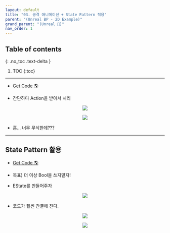 ```yaml
---
layout: default
title: "03. 공격 애니메이션 + State Pattern 적용"
parent: "(Unreal BP - 2D Example)"
grand_parent: "(Unreal 🚀)"
nav_order: 1
---
```


## Table of contents
{: .no_toc .text-delta }

1. TOC
{:toc}

---

* [Get Code 🌎](https://github.com/Arthur880708/Unreal_Blueprint_1/tree/6)

* 간단하다 Action을 받아서 처리

<p align="center">
  <img src="https://taehyungs-programming-blog.github.io/blog/assets/images/unreal/bp-2/bp2-3-1.png"/>
</p>

<p align="center">
  <img src="https://taehyungs-programming-blog.github.io/blog/assets/images/unreal/bp-2/bp2-3-2.png"/>
</p>

* 흠... 너무 무식한데???

---

## State Pattern 활용

* [Get Code 🌎](https://github.com/Arthur880708/Unreal_Blueprint_1/tree/7)

* 목표) 더 이상 Bool을 쓰지말자!
* EState를 만들어주자

<p align="center">
  <img src="https://taehyungs-programming-blog.github.io/blog/assets/images/unreal/bp-2/bp2-3-3.png"/>
</p>

* 코드가 훨씬 간결해 진다.

<p align="center">
  <img src="https://taehyungs-programming-blog.github.io/blog/assets/images/unreal/bp-2/bp2-3-4.png"/>
</p>

<p align="center">
  <img src="https://taehyungs-programming-blog.github.io/blog/assets/images/unreal/bp-2/bp2-3-5.png"/>
</p>